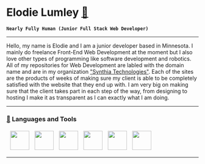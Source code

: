 # Elodie Lumley [🎸](https://emojipedia.org/nerd-face)

**`Nearly Fully Human (Junior Full Stack Web Developer)`**

<hr>

Hello, my name is Elodie and I am a junior developer based in Minnesota. I mainly do freelance Front-End Web Development at the moment but I also love other types of programming like software development and robotics. All of my repositories for Web Development are labled with the domain name and are in my organization ["Synthia Technologies"](https://github.com/Synthia-Technologies). Each of the sites are the products of weeks of making sure my client is able to be completely satisfied with the website that they end up with. I am very big on making sure that the client takes part in each step of the way, from designing to hosting I make it as transparent as I can exactly what I am doing.

<hr>

### [🧰](https://emojipedia.org/toolbox) Languages and Tools

<div style="margin:5px">
<img src="https://cdn.jsdelivr.net/gh/devicons/devicon@latest/icons/javascript/javascript-original.svg" style="width:50px; margin:5px" />
<img src="https://cdn.jsdelivr.net/gh/devicons/devicon@latest/icons/html5/html5-original.svg" style="width:50px; margin:5px" />
<img src="https://cdn.jsdelivr.net/gh/devicons/devicon@latest/icons/css3/css3-original.svg" style="width:50px; margin:5px" />
<img src="https://cdn.jsdelivr.net/gh/devicons/devicon@latest/icons/react/react-original.svg" style="width:50px; margin:5px" />
<img src="https://cdn.jsdelivr.net/gh/devicons/devicon@latest/icons/python/python-original.svg" style="width:50px; margin:5px" />
<img src="https://cdn.jsdelivr.net/gh/devicons/devicon@latest/icons/git/git-original.svg" style="width:50px; margin:5px" />
</div>

<hr>
